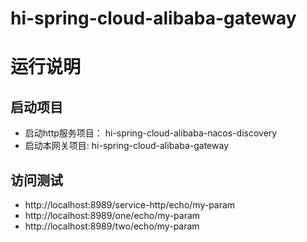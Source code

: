 # hi-spring-cloud-alibaba-gateway


# 运行说明

## 启动项目
- 启动http服务项目： hi-spring-cloud-alibaba-nacos-discovery
- 启动本网关项目: hi-spring-cloud-alibaba-gateway

## 访问测试
- http://localhost:8989/service-http/echo/my-param
- http://localhost:8989/one/echo/my-param
- http://localhost:8989/two/echo/my-param


